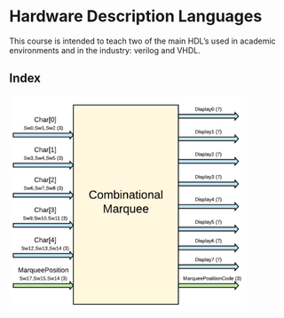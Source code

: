 # Hardware Description Languages

This course is intended to teach two of the main HDL’s used in academic environments and in the industry: verilog and VHDL.

## Index
<img src="ss/Practice01.png" width="85%">
